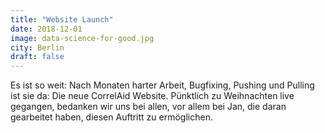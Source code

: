 ```yaml
---
title: "Website Launch"
date: 2018-12-01
image: data-science-for-good.jpg
city: Berlin
draft: false
---
```


Es ist so weit: Nach Monaten harter Arbeit, Bugfixing, Pushing und Pulling ist sie da: Die neue CorrelAid Website. Pünktlich zu Weihnachten live gegangen, bedanken wir uns bei allen, vor allem bei Jan, die daran gearbeitet haben, diesen Auftritt zu ermöglichen. 
